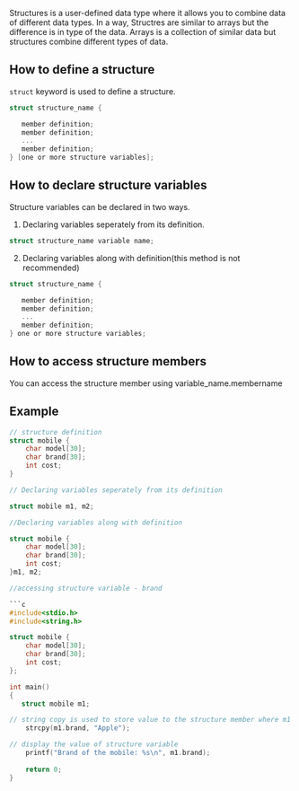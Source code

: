 Structures is a user-defined data type where it allows you to combine data of different data types. In a way, Structres are similar to arrays but the difference is in type of the data. Arrays is a collection of similar data but structures combine different types of data.

## How to define a structure

`struct` keyword is used to define a structure. 

```c
struct structure_name {

   member definition;
   member definition;
   ...
   member definition;
} [one or more structure variables]; 
```

## How to declare structure variables

Structure variables can be declared in two ways.

1. Declaring variables seperately from its definition.

```c
struct structure_name variable name;
```

2. Declaring variables along with definition(this method is not recommended)


```c
struct structure_name {

   member definition;
   member definition;
   ...
   member definition;
} one or more structure variables; 
```

## How to access structure members

You can access the structure member using variable_name.membername


## Example

```c
// structure definition
struct mobile {
    char model[30];
    char brand[30];
    int cost; 
}

// Declaring variables seperately from its definition

struct mobile m1, m2;

//Declaring variables along with definition

struct mobile {
    char model[30];
    char brand[30];
    int cost; 
}m1, m2;

//accessing structure variable - brand

```c
#include<stdio.h>
#include<string.h>

struct mobile {
    char model[30];
    char brand[30];
    int cost; 
};

int main()
{
   struct mobile m1;

// string copy is used to store value to the structure member where m1 is variable name and brand is structure member name   
    strcpy(m1.brand, "Apple");

// display the value of structure variable 
    printf("Brand of the mobile: %s\n", m1.brand);
    
    return 0;
}
```

